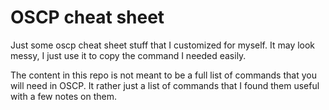 # OSCP cheat sheet

Just some oscp cheat sheet stuff that I customized for myself. It may look messy, I just use it to copy the command I needed easily.

The content in this repo is not meant to be a full list of commands that you will need in OSCP. It rather just a list of commands that I found them useful with a few notes on them.
